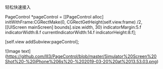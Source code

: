 
轻松快速接入

PageControl *pageControl = [[PageControl alloc] initWithFrame:CGRectMake(0, CGRectGetHeight(self.view.frame) /2, [[UIScreen mainScreen] bounds].size.width, 30) indicatorMargin:5.f indicatorWidth:8.f currentIndicatorWidth:14.f indicatorHeight:8.f];

 [self.view addSubview:pageControl];
 
 
![Image text] (https://github.com/lll3/PageControl/blob/master/Simulator%20Screen%20Shot%20-%20iPhone%206s%20-%202019-03-20%20at%2013.53.03.png)
